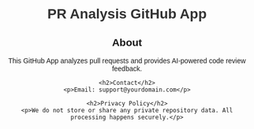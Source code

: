 <!DOCTYPE html>
<html lang="en">
<head>
    <meta charset="UTF-8">
    <meta name="viewport" content="width=device-width, initial-scale=1.0">
    <title>PR Analysis App</title>
    <style>
        body { font-family: Arial, sans-serif; text-align: center; padding: 20px; }
        h1 { color: #333; }
        p { max-width: 600px; margin: auto; }
    </style>
</head>
<body>
    <h1>PR Analysis GitHub App</h1>
    <h2>About</h2>
    <p>This GitHub App analyzes pull requests and provides AI-powered code review feedback.</p>

    <h2>Contact</h2>
    <p>Email: support@yourdomain.com</p>

    <h2>Privacy Policy</h2>
    <p>We do not store or share any private repository data. All processing happens securely.</p>
</body>
</html>
